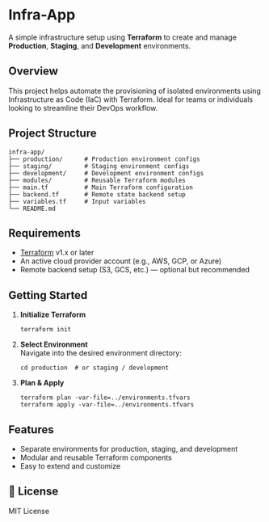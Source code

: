# Infra-App

A simple infrastructure setup using **Terraform** to create and manage **Production**, **Staging**, and **Development** environments.

## Overview

This project helps automate the provisioning of isolated environments using Infrastructure as Code (IaC) with Terraform. Ideal for teams or individuals looking to streamline their DevOps workflow.

## Project Structure

```
infra-app/
├── production/      # Production environment configs
├── staging/         # Staging environment configs
├── development/     # Development environment configs
├── modules/         # Reusable Terraform modules
├── main.tf          # Main Terraform configuration
├── backend.tf       # Remote state backend setup
├── variables.tf     # Input variables
└── README.md
```

## Requirements

- [Terraform](https://www.terraform.io/downloads.html) v1.x or later  
- An active cloud provider account (e.g., AWS, GCP, or Azure)  
- Remote backend setup (S3, GCS, etc.) — optional but recommended

##  Getting Started

1. **Initialize Terraform**  
   ```
   terraform init
   ```

2. **Select Environment**  
   Navigate into the desired environment directory:  
   ```
   cd production  # or staging / development
   ```

3. **Plan & Apply**  
   ```
   terraform plan -var-file=../environments.tfvars
   terraform apply -var-file=../environments.tfvars
   ```

## Features

- Separate environments for production, staging, and development  
- Modular and reusable Terraform components  
- Easy to extend and customize

## 📄 License

MIT License

